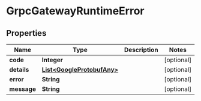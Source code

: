 
# GrpcGatewayRuntimeError

## Properties
Name | Type | Description | Notes
------------ | ------------- | ------------- | -------------
**code** | **Integer** |  |  [optional]
**details** | [**List&lt;GoogleProtobufAny&gt;**](GoogleProtobufAny.md) |  |  [optional]
**error** | **String** |  |  [optional]
**message** | **String** |  |  [optional]



